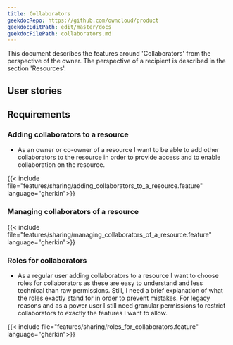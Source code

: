 ```yaml
---
title: Collaborators
geekdocRepo: https://github.com/owncloud/product
geekdocEditPath: edit/master/docs
geekdocFilePath: collaborators.md
---
```


This document describes the features around 'Collaborators' from the perspective of the owner. The perspective of a recipient is described in the section 'Resources'.

## User stories

## Requirements

### Adding collaborators to a resource

- As an owner or co-owner of a resource I want to be able to add other collaborators to the resource in order to provide access and to enable collaboration on the resource.

{{< include file="features/sharing/adding_collaborators_to_a_resource.feature" language="gherkin">}}

### Managing collaborators of a resource

{{< include file="features/sharing/managing_collaborators_of_a_resource.feature" language="gherkin">}}

### Roles for collaborators

- As a regular user adding collaborators to a resource I want to choose roles for collaborators as these are easy to understand and less technical than raw permissions. Still, I need a brief explanation of what the roles exactly stand for in order to prevent mistakes. For legacy reasons and as a power user I still need granular permissions to restrict collaborators to exactly the features I want to allow.

{{< include file="features/sharing/roles_for_collaborators.feature" language="gherkin">}}
